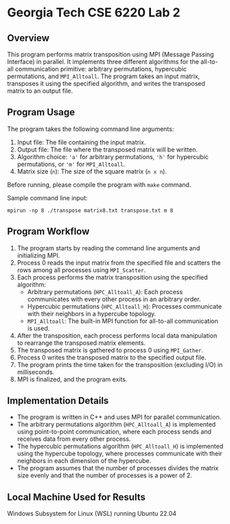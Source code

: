 # Georgia Tech CSE 6220 Lab 2

## Overview

This program performs matrix transposition using MPI (Message Passing Interface) in parallel. It implements three different algorithms for the all-to-all communication primitive: arbitrary permutations, hypercubic permutations, and `MPI_Alltoall`. The program takes an input matrix, transposes it using the specified algorithm, and writes the transposed matrix to an output file.

## Program Usage

The program takes the following command line arguments:

1. Input file: The file containing the input matrix.
2. Output file: The file where the transposed matrix will be written.
3. Algorithm choice: `'a'` for arbitrary permutations, `'h'` for hypercubic permutations, or `'m'` for `MPI_Alltoall`.
4. Matrix size (`n`): The size of the square matrix (`n x n`).

Before running, please compile the program with `make` command.

Sample command line input:

```shell
mpirun -np 8 ./transpose matrix8.txt transpose.txt m 8
```

## Program Workflow

1. The program starts by reading the command line arguments and initializing MPI.
2. Process 0 reads the input matrix from the specified file and scatters the rows among all processes using `MPI_Scatter`.
3. Each process performs the matrix transposition using the specified algorithm:
    - Arbitrary permutations (`HPC_Alltoall_A`): Each process communicates with every other process in an arbitrary order.
    - Hypercubic permutations (`HPC_Alltoall_H`): Processes communicate with their neighbors in a hypercube topology.
    - `MPI_Alltoall`: The built-in MPI function for all-to-all communication is used.
4. After the transposition, each process performs local data manipulation to rearrange the transposed matrix elements.
5. The transposed matrix is gathered to process 0 using `MPI_Gather`.
6. Process 0 writes the transposed matrix to the specified output file.
7. The program prints the time taken for the transposition (excluding I/O) in milliseconds.
8. MPI is finalized, and the program exits.

## Implementation Details

- The program is written in C++ and uses MPI for parallel communication.
- The arbitrary permutations algorithm (`HPC_Alltoall_A`) is implemented using point-to-point communication, where each process sends and receives data from every other process.
- The hypercubic permutations algorithm (`HPC_Alltoall_H`) is implemented using the hypercube topology, where processes communicate with their neighbors in each dimension of the hypercube.
- The program assumes that the number of processes divides the matrix size evenly and that the number of processes is a power of 2.

## Local Machine Used for Results

Windows Subsystem for Linux (WSL) running Ubuntu 22.04
